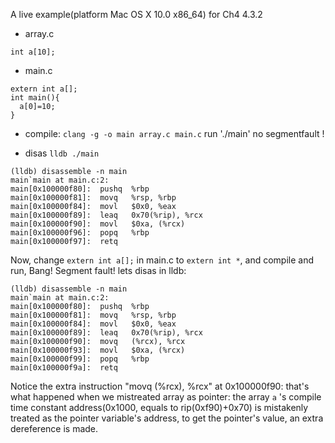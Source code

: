 A live example(platform Mac OS X 10.0 x86_64) for Ch4 4.3.2
* array.c

```
int a[10];
```

* main.c

```
extern int a[];
int main(){
  a[0]=10;
}
```

* compile: `clang -g -o main array.c main.c` run './main' no segmentfault !

* disas `lldb ./main`

```
(lldb) disassemble -n main
main`main at main.c:2:
main[0x100000f80]:  pushq  %rbp
main[0x100000f81]:  movq   %rsp, %rbp
main[0x100000f84]:  movl   $0x0, %eax
main[0x100000f89]:  leaq   0x70(%rip), %rcx
main[0x100000f90]:  movl   $0xa, (%rcx)
main[0x100000f96]:  popq   %rbp
main[0x100000f97]:  retq
```


Now, change `extern int a[];` in main.c to `extern int *`, and compile and run, Bang! Segment fault! lets disas in lldb:

```
(lldb) disassemble -n main
main`main at main.c:2:
main[0x100000f80]:  pushq  %rbp
main[0x100000f81]:  movq   %rsp, %rbp
main[0x100000f84]:  movl   $0x0, %eax
main[0x100000f89]:  leaq   0x70(%rip), %rcx
main[0x100000f90]:  movq   (%rcx), %rcx
main[0x100000f93]:  movl   $0xa, (%rcx)
main[0x100000f99]:  popq   %rbp
main[0x100000f9a]:  retq
```

Notice the extra instruction "movq   (%rcx), %rcx" at 0x100000f90: that's what happened when we mistreated array as pointer: the array `a` 's compile time constant address(0x1000, equals to rip(0xf90)+0x70) is mistakenly treated as the pointer variable's address, to get the pointer's value, an extra dereference is made.
